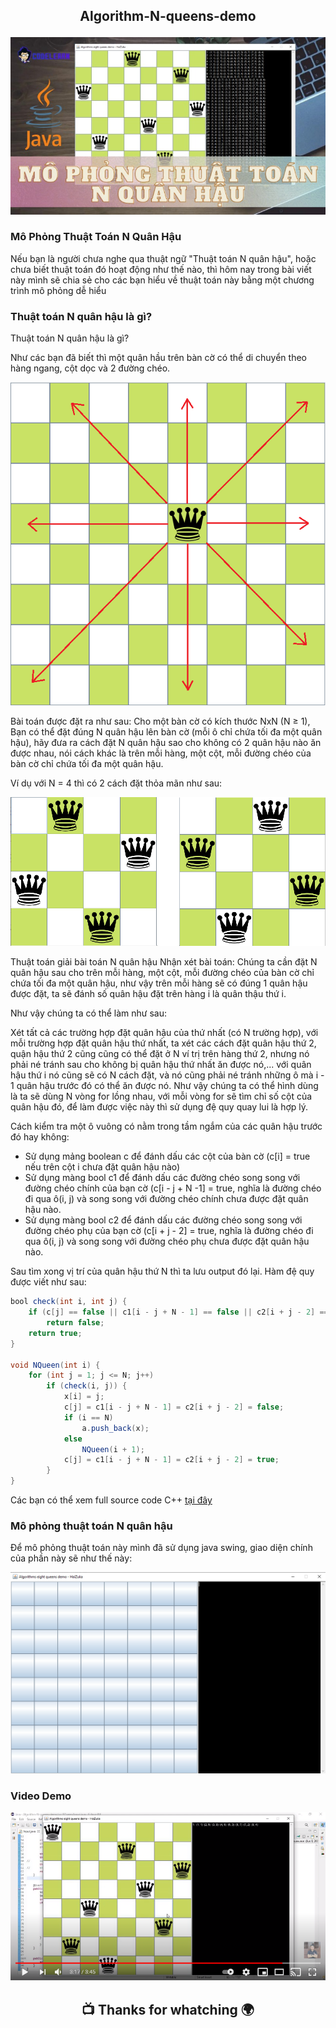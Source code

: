 ## <p align="center"> Algorithm-N-queens-demo </p>

<p align="center"> <img src="https://github.com/zukahai/Algorithm-N-queens-demo/blob/master/Blog/1.jpg" alt="Tieude" /> </p>

### Mô Phỏng Thuật Toán N Quân Hậu
Nếu bạn là người chưa nghe qua thuật ngữ "Thuật toán N quân hậu", hoặc chưa biết thuật toán đó hoạt động như thế nào, thì hôm nay trong bài viết này mình sẽ chia sẻ cho các bạn hiểu về thuật toán này bằng một chương trình mô phỏng dễ hiểu

### Thuật toán N quân hậu là gì?
Thuật toán N quân hậu là gì?

Như các bạn đã biết thì một quân hầu trên bàn cờ có thể di chuyển theo hàng ngang, cột dọc và 2 đường chéo.
<p align="center"> <img src="https://github.com/zukahai/Algorithm-N-queens-demo/blob/master/Blog/2.png" alt="blogimage" /> </p>

Bài toán được đặt ra như sau: Cho một bàn cờ có kích thước NxN (N ≥ 1), Bạn có thể đặt đúng N quân hậu lên bàn cờ (mỗi ô chỉ chứa tối đa một quân hậu), hãy đưa ra cách đặt N quân hậu sao cho không có 2 quân hậu nào ăn được nhau, nói cách khác là trên mỗi hàng, một cột, mỗi đường chéo của bàn cờ chỉ chứa tối đa một quân hậu.

Ví dụ với N = 4 thì có 2 cách đặt thỏa mãn như sau:
<p align="center"> <img src="https://github.com/zukahai/Algorithm-N-queens-demo/blob/master/Blog/3.png" alt="blogimage" /> </p>
Thuật toán giải bài toán N quân hậu
Nhận xét bài toán: Chúng ta cần đặt N quân hậu sau cho trên mỗi hàng, một cột, mỗi đường chéo của bàn cờ chỉ chứa tối đa một quân hậu, như vậy trên mỗi hàng sẽ có đúng 1 quân hậu được đặt, ta sẽ đánh số quân hậu đặt trên hàng i là quân thậu thứ i.

Như vậy chúng ta có thể làm như sau:

Xét tất cả các trường hợp đặt quân hậu của thứ nhất (có N trường hợp), với mỗi trường hợp đặt quân hậu thứ nhất, ta xét các cách đặt quân hậu thứ 2, quận hậu thứ 2 cũng cũng có thể đặt ở N ví trị trên hàng thứ 2, nhưng nó phải né tránh sau cho không bị quân hậu thứ nhất ăn được nó,... với quân hậu thứ i nó cũng sẽ có N cách đặt, và nó cũng phải né tránh những ô mà i - 1 quân hậu trước đó có thể ăn được nó. Như vậy chúng ta có thể hình dùng là ta sẽ dùng N vòng for lồng nhau, với mỗi vòng for sẽ tìm chỉ số cột của quân hậu đó, để làm được việc này thì sử dụng đệ quy quay lui là hợp lý.

Cách kiểm tra một ô vuông có nằm trong tầm ngắm của các quân hậu trước đó hay không:
- Sử dụng mảng boolean c để đánh dấu các cột của bàn cờ (c[i] = true nếu trên cột i chưa đặt quân hậu nào)
- Sử dụng màng bool c1 để đánh dấu các đường chéo song song với đường chéo chính của bạn cờ (c[i - j + N -1] = true, nghĩa là đường chéo đi qua ô(i, j) và song song với đường chéo chính chưa được đặt quân hậu nào.
- Sử dụng màng bool c2 để đánh dấu các đường chéo song song với đường chéo phụ của bạn cờ (c[i + j - 2] = true, nghĩa là đường chéo đi qua ô(i, j) và song song với đường chéo phụ chưa được đặt quân hậu nào.

Sau tìm xong vị trí của quân hậu thứ N thì ta lưu output đó lại.
Hàm đệ quy được viết như sau:
```Java
bool check(int i, int j) {
    if (c[j] == false || c1[i - j + N - 1] == false || c2[i + j - 2] ==  false)
        return false;
    return true;
}

void NQueen(int i) {
    for (int j = 1; j <= N; j++)
        if (check(i, j)) {
            x[i] = j;
            c[j] = c1[i - j + N - 1] = c2[i + j - 2] = false;
            if (i == N)
                a.push_back(x);
            else
                NQueen(i + 1);
            c[j] = c1[i - j + N - 1] = c2[i + j - 2] = true;
        }
}
```
Các bạn có thể xem full source code C++ [tại đây]("https://github.com/zukahai/Algorithm-N-queens-demo/blob/master/NQueen.cpp")

### Mô phỏng thuật toán N quân hậu
Để mô phỏng thuật toán này mình đã sử dụng java swing, giao diện chính của phần này sẽ như thế này:
<p align="center"> <img src="https://github.com/zukahai/Algorithm-N-queens-demo/blob/master/Blog/4.png" alt="blogimage" /> </p>

### Video Demo
[<p align="center"> <img src="https://github.com/zukahai/Algorithm-N-queens-demo/blob/master/Blog/5.png" alt="blogimage" /> </p>](https://www.youtube.com/watch?v=Veh6GkVWPT0)

## <p align="center">  :tv: Thanks for whatching :earth_africa: </p>
